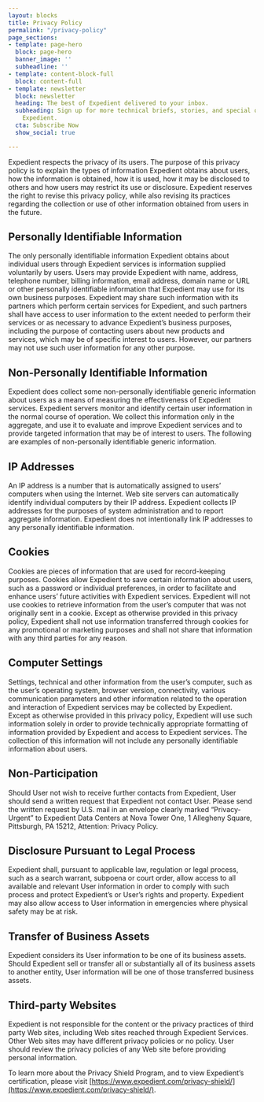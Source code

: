```yaml
---
layout: blocks
title: Privacy Policy
permalink: "/privacy-policy"
page_sections:
- template: page-hero
  block: page-hero
  banner_image: ''
  subheadline: ''
- template: content-block-full
  block: content-full
- template: newsletter
  block: newsletter
  heading: The best of Expedient delivered to your inbox.
  subheading: Sign up for more technical briefs, stories, and special offers from
    Expedient.
  cta: Subscribe Now
  show_social: true

---
```

Expedient respects the privacy of its users. The purpose of this privacy policy is to explain the types of information Expedient obtains about users, how the information is obtained, how it is used, how it may be disclosed to others and how users may restrict its use or disclosure. Expedient reserves the right to revise this privacy policy, while also revising its practices regarding the collection or use of other information obtained from users in the future.

## Personally Identifiable Information

The only personally identifiable information Expedient obtains about individual users through Expedient services is information supplied voluntarily by users. Users may provide Expedient with name, address, telephone number, billing information, email address, domain name or URL or other personally identifiable information that Expedient may use for its own business purposes. Expedient may share such information with its partners which perform certain services for Expedient, and such partners shall have access to user information to the extent needed to perform their services or as necessary to advance Expedient’s business purposes, including the purpose of contacting users about new products and services, which may be of specific interest to users. However, our partners may not use such user information for any other purpose.

## Non-Personally Identifiable Information

Expedient does collect some non-personally identifiable generic information about users as a means of measuring the effectiveness of Expedient services. Expedient servers monitor and identify certain user information in the normal course of operation. We collect this information only in the aggregate, and use it to evaluate and improve Expedient services and to provide targeted information that may be of interest to users. The following are examples of non-personally identifiable generic information.

## IP Addresses

An IP address is a number that is automatically assigned to users’ computers when using the Internet. Web site servers can automatically identify individual computers by their IP address. Expedient collects IP addresses for the purposes of system administration and to report aggregate information. Expedient does not intentionally link IP addresses to any personally identifiable information.

## Cookies

Cookies are pieces of information that are used for record-keeping purposes. Cookies allow Expedient to save certain information about users, such as a password or individual preferences, in order to facilitate and enhance users’ future activities with Expedient services. Expedient will not use cookies to retrieve information from the user’s computer that was not originally sent in a cookie. Except as otherwise provided in this privacy policy, Expedient shall not use information transferred through cookies for any promotional or marketing purposes and shall not share that information with any third parties for any reason.

## Computer Settings

Settings, technical and other information from the user’s computer, such as the user’s operating system, browser version, connectivity, various communication parameters and other information related to the operation and interaction of Expedient services may be collected by Expedient. Except as otherwise provided in this privacy policy, Expedient will use such information solely in order to provide technically appropriate formatting of information provided by Expedient and access to Expedient services. The collection of this information will not include any personally identifiable information about users.

## Non-Participation

Should User not wish to receive further contacts from Expedient, User should send a written request that Expedient not contact User. Please send the written request by U.S. mail in an envelope clearly marked “Privacy-Urgent” to Expedient Data Centers at Nova Tower One, 1 Allegheny Square, Pittsburgh, PA 15212, Attention: Privacy Policy.

## Disclosure Pursuant to Legal Process

Expedient shall, pursuant to applicable law, regulation or legal process, such as a search warrant, subpoena or court order, allow access to all available and relevant User information in order to comply with such process and protect Expedient’s or User’s rights and property. Expedient may also allow access to User information in emergencies where physical safety may be at risk.

## Transfer of Business Assets

Expedient considers its User information to be one of its business assets. Should Expedient sell or transfer all or substantially all of its business assets to another entity, User information will be one of those transferred business assets.

## Third-party Websites

Expedient is not responsible for the content or the privacy practices of third party Web sites, including Web sites reached through Expedient Services. Other Web sites may have different privacy policies or no policy. User should review the privacy policies of any Web site before providing personal information.

To learn more about the Privacy Shield Program, and to view Expedient’s certification, please visit [https://www.expedient.com/privacy-shield/](https://www.expedient.com/privacy-shield/).
